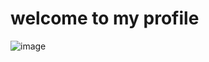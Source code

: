 # welcome to my profile
![image](https://user-images.githubusercontent.com/61847310/126879293-8c14c1ce-21ec-423e-99c1-183721a5adf9.png)

